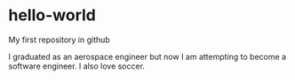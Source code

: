 hello-world
===========

My first repository in github

I graduated as an aerospace engineer but now I am attempting to become a software engineer.  I also love soccer.
